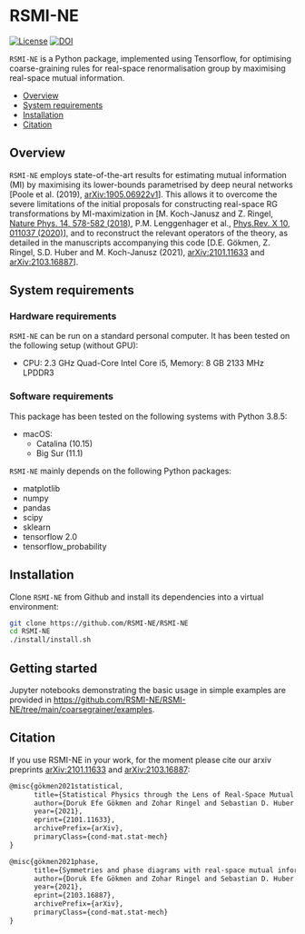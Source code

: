 # RSMI-NE

[![License](https://img.shields.io/badge/License-Apache%202.0-blue.svg)](https://opensource.org/licenses/Apache-2.0) [![DOI](https://zenodo.org/badge/328508209.svg)](https://zenodo.org/badge/latestdoi/328508209)

`RSMI-NE` is a Python package, implemented using Tensorflow, for optimising coarse-graining rules for real-space renormalisation group by maximising real-space mutual information. 

- [Overview](#overview)
- [System requirements](#system-requirements)
- [Installation](#installation-guide)
- [Citation](#citation)

## Overview

`RSMI-NE` employs state-of-the-art results for estimating mutual information (MI) by maximising its lower-bounds parametrised by deep neural networks [Poole et al. (2019), [arXiv:1905.06922v1](https://arxiv.org/abs/1905.06922)]. This allows it to overcome the severe limitations of the initial proposals for constructing real-space RG transformations by MI-maximization in [M. Koch-Janusz and Z. Ringel, [Nature Phys. 14, 578-582 (2018)](https://doi.org/10.1038/s41567-018-0081-4), P.M. Lenggenhager et al., [Phys.Rev. X 10, 011037 (2020)](https://journals.aps.org/prx/abstract/10.1103/PhysRevX.10.011037)], and to reconstruct the relevant operators of the theory, as detailed in the manuscripts accompanying this code [D.E. Gökmen, Z. Ringel, S.D. Huber and M. Koch-Janusz (2021), [arXiv:2101.11633](https://arxiv.org/abs/2101.11633) and [arXiv:2103.16887](https://arxiv.org/abs/2103.16887)].

## System requirements

### Hardware requirements

`RSMI-NE`  can be run on a standard personal computer. It has been tested on the following setup (without GPU):

+ CPU: 2.3 GHz Quad-Core Intel Core i5, Memory: 8 GB 2133 MHz LPDDR3

### Software requirements

This package has been tested on the following systems with Python 3.8.5:

+ macOS:
  + Catalina (10.15)
  + Big Sur (11.1)

`RSMI-NE` mainly depends on the following Python packages:

* matplotlib
* numpy
* pandas
* scipy
* sklearn
* tensorflow 2.0
* tensorflow_probability

## Installation

Clone `RSMI-NE` from Github and install its dependencies into a virtual environment:

```bash
git clone https://github.com/RSMI-NE/RSMI-NE
cd RSMI-NE
./install/install.sh
```

## Getting started

Jupyter notebooks demonstrating the basic usage in simple examples are provided in <https://github.com/RSMI-NE/RSMI-NE/tree/main/coarsegrainer/examples>.

## Citation

If you use RSMI-NE in your work, for the moment please cite our arxiv preprints [arXiv:2101.11633](https://arxiv.org/abs/2101.11633) and [arXiv:2103.16887](https://arxiv.org/abs/2103.16887):

```latex
@misc{gökmen2021statistical,
      title={Statistical Physics through the Lens of Real-Space Mutual Information}, 
      author={Doruk Efe Gökmen and Zohar Ringel and Sebastian D. Huber and Maciej Koch-Janusz},
      year={2021},
      eprint={2101.11633},
      archivePrefix={arXiv},
      primaryClass={cond-mat.stat-mech}
}

@misc{gökmen2021phase,
      title={Symmetries and phase diagrams with real-space mutual information neural estimation}, 
      author={Doruk Efe Gökmen and Zohar Ringel and Sebastian D. Huber and Maciej Koch-Janusz},
      year={2021},
      eprint={2103.16887},
      archivePrefix={arXiv},
      primaryClass={cond-mat.stat-mech}
}
```


